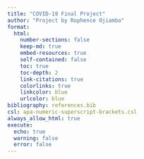 ```yaml
---
title: "COVID-19 Final Project"
author: "Project by Rophence Ojiambo"
format:
  html:
    number-sections: false
    keep-md: true
    embed-resources: true
    self-contained: false
    toc: true
    toc-depth: 2
    link-citations: true
    colorlinks: true
    linkcolor: blue
    urlcolor: blue
bibliography: references.bib
csl: apa-numeric-superscript-brackets.csl
always_allow_html: true
execute:
  echo: true
  warning: false
  error: false
---
```

